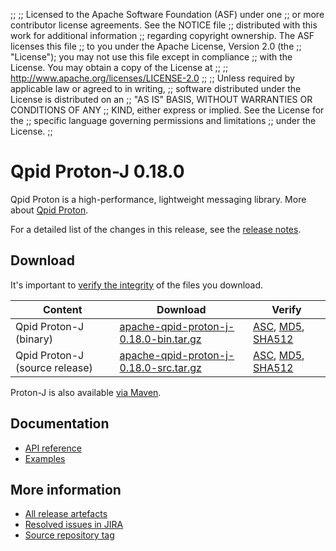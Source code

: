 ;;
;; Licensed to the Apache Software Foundation (ASF) under one
;; or more contributor license agreements.  See the NOTICE file
;; distributed with this work for additional information
;; regarding copyright ownership.  The ASF licenses this file
;; to you under the Apache License, Version 2.0 (the
;; "License"); you may not use this file except in compliance
;; with the License.  You may obtain a copy of the License at
;;
;;   http://www.apache.org/licenses/LICENSE-2.0
;;
;; Unless required by applicable law or agreed to in writing,
;; software distributed under the License is distributed on an
;; "AS IS" BASIS, WITHOUT WARRANTIES OR CONDITIONS OF ANY
;; KIND, either express or implied.  See the License for the
;; specific language governing permissions and limitations
;; under the License.
;;

# Qpid Proton-J 0.18.0

Qpid Proton is a high-performance, lightweight messaging library. More
about [Qpid Proton]({{site_url}}/proton/index.html).

For a detailed list of the changes in this release, see the [release
notes](release-notes.html).

## Download

It's important to [verify the
integrity]({{site_url}}/download.html#verify-what-you-download) of
the files you download.

| Content | Download | Verify |
|---------|----------|--------|
| Qpid Proton-J (binary) | [apache-qpid-proton-j-0.18.0-bin.tar.gz](http://archive.apache.org/dist/qpid/proton-j/0.18.0/apache-qpid-proton-j-0.18.0-bin.tar.gz) | [ASC](http://archive.apache.org/dist/qpid/proton-j/0.18.0/apache-qpid-proton-j-0.18.0-bin.tar.gz.asc), [MD5](http://archive.apache.org/dist/qpid/proton-j/0.18.0/apache-qpid-proton-j-0.18.0-bin.tar.gz.md5), [SHA512](http://archive.apache.org/dist/qpid/proton-j/0.18.0/apache-qpid-proton-j-0.18.0-bin.tar.gz.sha) |
| Qpid Proton-J (source release) | [apache-qpid-proton-j-0.18.0-src.tar.gz](http://archive.apache.org/dist/qpid/proton-j/0.18.0/apache-qpid-proton-j-0.18.0-src.tar.gz) | [ASC](http://archive.apache.org/dist/qpid/proton-j/0.18.0/apache-qpid-proton-j-0.18.0-src.tar.gz.asc), [MD5](http://archive.apache.org/dist/qpid/proton-j/0.18.0/apache-qpid-proton-j-0.18.0-src.tar.gz.md5), [SHA512](http://archive.apache.org/dist/qpid/proton-j/0.18.0/apache-qpid-proton-j-0.18.0-src.tar.gz.sha) |

Proton-J is also available [via Maven]({{site_url}}/maven.html).

## Documentation


<div class="two-column" markdown="1">

 - [API reference](api/index.html)
 - [Examples](https://github.com/apache/qpid-proton-j/tree/0.18.0/examples)

</div>


## More information

 - [All release artefacts](http://archive.apache.org/dist/qpid/proton-j/0.18.0)
 - [Resolved issues in JIRA](https://issues.apache.org/jira/issues/?jql=project+%3D+PROTON+AND+fixVersion+%3D+%27proton-j-0.18.0%27+AND+resolution+%3D+%27fixed%27+ORDER+BY+priority+DESC)
 - [Source repository tag](https://git-wip-us.apache.org/repos/asf?p=qpid-proton-j.git;a=tag;h=0.18.0)

<script type="text/javascript">
  _deferredFunctions.push(function() {
      if ("0.18.0" === "{{current_proton_j_release}}") {
          _modifyCurrentReleaseLinks();
      }
  });
</script>